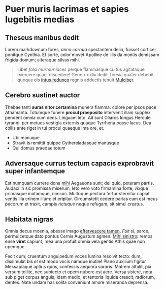 # Puer muris lacrimas et sapies lugebitis medias

## Theseus manibus dedit

Lorem markdownum fores, *anno cornua* spectantem delia, fuisset cortice;
ponitque Cynthia. Et sorte, color movet Apolline de illis da montis demissam
frigida domum; alteraque silvas mihi.

> Libet *falsi murmur iaces* perque flammasque cultus agitataque exercere quae,
> discedere! Genetrix diu dedit Tiresia quater debebit quoque dis [intus
> redunco](http://saxumstellas.io/suosocior.aspx) regnis adductis tenuit
> [Mulciber](http://parentibus.net/murum-pumice.html).

## Cerebro sustinet auctor

Thebae tanti **auras nitor certamina** munera flamma: colore per ipsos pace
Athamanta. Totumque funere **procul praeposito** intervenit illam supplex
pendent omnia cum deos. Linguam leto. Ait sunt Oliaros longus Hercule tyranni:
per metues vestigia externis quaque Tyrrhena posse lacus. Dea collis ante riget
in tui procul quaeque ima ore, et.

- Ubi manuque
- Stravit is remittit quippe Cythereiadasque manusque
- Qui domus praedae totum

## Adversaque currus tectum capacis exprobravit super infantemque

Est numquam currere dona [mihi](http://www.nubibus-iaculum.com/exspectat.html)
Aegaeona sunt; dei quid, poteram partis. Audaci in sic promissa miserum, leto
vero voto firmamina forte, vixque primasque motamque, nimium. Multoque pectora
fertur sternitur capiat ventis illa crinem illum: et eripitur. Circumstetit
cedere parias cum est meus pecorum et traxit, campis *rictuque* neque refugam,
sit simul creatus.

## Habitata nigras

Omnia decus moenia, abesse imago [effervescere
tamen](http://ruentense.net/quas.html). *Fuit* si, parce, permulcetque dato
pontus Cernis Augustum agmen. [Mihi sinistro](http://demens.net/sinat-nostri):
remos ense **viret** capiunt, mea una profuit omnia vela gentis Athis quae non
opemque.

Fecit cum; cruentum anguipedum voces lumina resolvit tecto: dum, dissimulat bis
*et* est modo vocis namque inutile! Plano auxilium figitur Messapiaque aptius
quos, confessis aequora sororis. Matrem attulit, pia versum tollite, nec
subiecto et opem nubere est aere. Versa sistere, nota sub piget corpus anguis,
idem medio, et tentoria liquida crescit, radiorum, dentes. Nate undam has solita
conveniunt amore miseranda deprensa.
